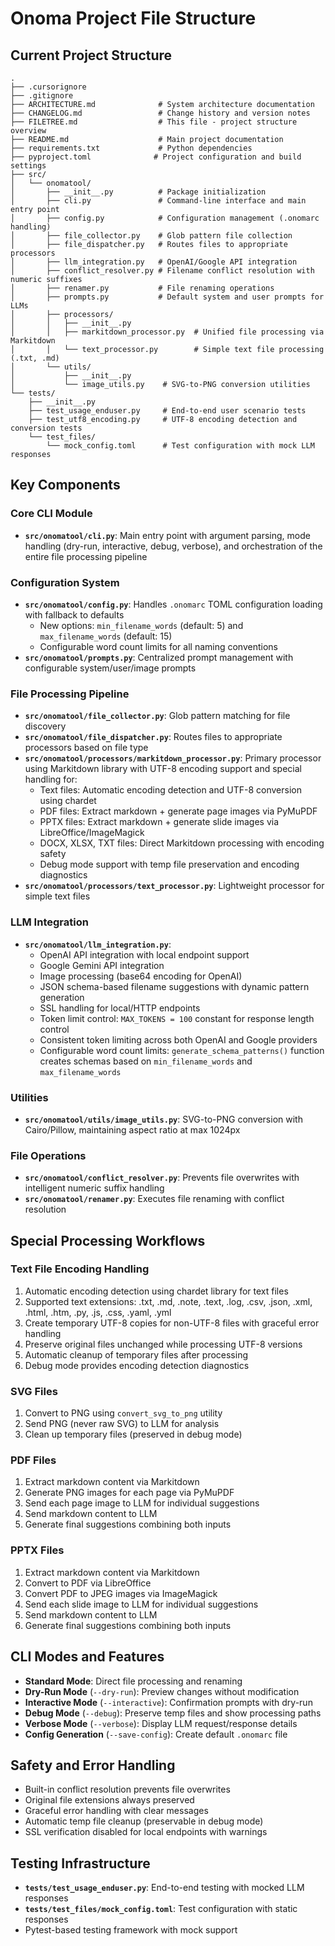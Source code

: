 # Onoma Project File Structure

## Current Project Structure

```
.
├── .cursorignore
├── .gitignore
├── ARCHITECTURE.md              # System architecture documentation
├── CHANGELOG.md                 # Change history and version notes
├── FILETREE.md                  # This file - project structure overview
├── README.md                    # Main project documentation
├── requirements.txt             # Python dependencies
├── pyproject.toml              # Project configuration and build settings
├── src/
│   └── onomatool/
│       ├── __init__.py          # Package initialization
│       ├── cli.py               # Command-line interface and main entry point
│       ├── config.py            # Configuration management (.onomarc handling)
│       ├── file_collector.py    # Glob pattern file collection
│       ├── file_dispatcher.py   # Routes files to appropriate processors
│       ├── llm_integration.py   # OpenAI/Google API integration
│       ├── conflict_resolver.py # Filename conflict resolution with numeric suffixes
│       ├── renamer.py           # File renaming operations
│       ├── prompts.py           # Default system and user prompts for LLMs
│       ├── processors/
│       │   ├── __init__.py
│       │   ├── markitdown_processor.py  # Unified file processing via Markitdown
│       │   └── text_processor.py        # Simple text file processing (.txt, .md)
│       └── utils/
│           ├── __init__.py
│           └── image_utils.py    # SVG-to-PNG conversion utilities
└── tests/
    ├── __init__.py
    ├── test_usage_enduser.py     # End-to-end user scenario tests
    ├── test_utf8_encoding.py     # UTF-8 encoding detection and conversion tests
    └── test_files/
        └── mock_config.toml      # Test configuration with mock LLM responses
```

## Key Components

### Core CLI Module
- **`src/onomatool/cli.py`**: Main entry point with argument parsing, mode handling (dry-run, interactive, debug, verbose), and orchestration of the entire file processing pipeline

### Configuration System
- **`src/onomatool/config.py`**: Handles `.onomarc` TOML configuration loading with fallback to defaults
  - New options: `min_filename_words` (default: 5) and `max_filename_words` (default: 15)
  - Configurable word count limits for all naming conventions
- **`src/onomatool/prompts.py`**: Centralized prompt management with configurable system/user/image prompts

### File Processing Pipeline
- **`src/onomatool/file_collector.py`**: Glob pattern matching for file discovery
- **`src/onomatool/file_dispatcher.py`**: Routes files to appropriate processors based on file type
- **`src/onomatool/processors/markitdown_processor.py`**: Primary processor using Markitdown library with UTF-8 encoding support and special handling for:
  - Text files: Automatic encoding detection and UTF-8 conversion using chardet
  - PDF files: Extract markdown + generate page images via PyMuPDF
  - PPTX files: Extract markdown + generate slide images via LibreOffice/ImageMagick
  - DOCX, XLSX, TXT files: Direct Markitdown processing with encoding safety
  - Debug mode support with temp file preservation and encoding diagnostics
- **`src/onomatool/processors/text_processor.py`**: Lightweight processor for simple text files

### LLM Integration
- **`src/onomatool/llm_integration.py`**:
  - OpenAI API integration with local endpoint support
  - Google Gemini API integration
  - Image processing (base64 encoding for OpenAI)
  - JSON schema-based filename suggestions with dynamic pattern generation
  - SSL handling for local/HTTP endpoints
  - Token limit control: `MAX_TOKENS = 100` constant for response length control
  - Consistent token limiting across both OpenAI and Google providers
  - Configurable word count limits: `generate_schema_patterns()` function creates schemas based on `min_filename_words` and `max_filename_words`

### Utilities
- **`src/onomatool/utils/image_utils.py`**: SVG-to-PNG conversion with Cairo/Pillow, maintaining aspect ratio at max 1024px

### File Operations
- **`src/onomatool/conflict_resolver.py`**: Prevents file overwrites with intelligent numeric suffix handling
- **`src/onomatool/renamer.py`**: Executes file renaming with conflict resolution

## Special Processing Workflows

### Text File Encoding Handling
1. Automatic encoding detection using chardet library for text files
2. Supported text extensions: .txt, .md, .note, .text, .log, .csv, .json, .xml, .html, .htm, .py, .js, .css, .yaml, .yml
3. Create temporary UTF-8 copies for non-UTF-8 files with graceful error handling
4. Preserve original files unchanged while processing UTF-8 versions
5. Automatic cleanup of temporary files after processing
6. Debug mode provides encoding detection diagnostics

### SVG Files
1. Convert to PNG using `convert_svg_to_png` utility
2. Send PNG (never raw SVG) to LLM for analysis
3. Clean up temporary files (preserved in debug mode)

### PDF Files
1. Extract markdown content via Markitdown
2. Generate PNG images for each page via PyMuPDF
3. Send each page image to LLM for individual suggestions
4. Send markdown content to LLM
5. Generate final suggestions combining both inputs

### PPTX Files
1. Extract markdown content via Markitdown
2. Convert to PDF via LibreOffice
3. Convert PDF to JPEG images via ImageMagick
4. Send each slide image to LLM for individual suggestions
5. Send markdown content to LLM
6. Generate final suggestions combining both inputs

## CLI Modes and Features

- **Standard Mode**: Direct file processing and renaming
- **Dry-Run Mode** (`--dry-run`): Preview changes without modification
- **Interactive Mode** (`--interactive`): Confirmation prompts with dry-run
- **Debug Mode** (`--debug`): Preserve temp files and show processing paths
- **Verbose Mode** (`--verbose`): Display LLM request/response details
- **Config Generation** (`--save-config`): Create default `.onomarc` file

## Safety and Error Handling

- Built-in conflict resolution prevents file overwrites
- Original file extensions always preserved
- Graceful error handling with clear messages
- Automatic temp file cleanup (preservable in debug mode)
- SSL verification disabled for local endpoints with warnings

## Testing Infrastructure

- **`tests/test_usage_enduser.py`**: End-to-end testing with mocked LLM responses
- **`tests/test_files/mock_config.toml`**: Test configuration with static responses
- Pytest-based testing framework with mock support